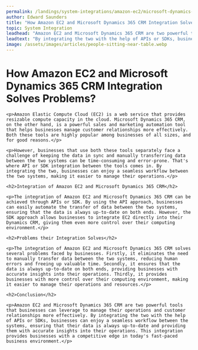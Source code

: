 ```yaml
---
permalink: /landings/system-integrations/amazon-ec2/microsoft-dynamics-365-crm
author: Edward Saunders
title: "How Amazon EC2 and Microsoft Dynamics 365 CRM Integration Solves Problems?"
topic: System Integration
leadhead: "Amazon EC2 and Microsoft Dynamics 365 CRM are two powerful tools that businesses can leverage to manage their operations and customer relationships more effectively"
leadtext: "By integrating the two with the help of APIs or SDKs, businesses can enjoy a seamless workflow between the systems, ensuring that their data is always up-to-date and providing them with accurate insights into their operations. This integration provides businesses with a competitive edge in today's fast-paced business environment."
image: /assets/images/articles/people-sitting-near-table.webp
---
```

<div class="arttext">	<h1>How Amazon EC2 and Microsoft Dynamics 365 CRM Integration Solves Problems?</h1>

	<p>Amazon Elastic Compute Cloud (EC2) is a web service that provides resizable compute capacity in the cloud. Microsoft Dynamics 365 CRM, on the other hand, is a powerful sales and marketing automation tool that helps businesses manage customer relationships more effectively. Both these tools are highly popular among businesses of all sizes, and for good reasons.</p>

	<p>However, businesses that use both these tools separately face a challenge of keeping the data in sync and manually transferring data between the two systems can be time-consuming and error-prone. That's where API or SDK integration between the tools comes in. By integrating the two, businesses can enjoy a seamless workflow between the two systems, making it easier to manage their operations.</p>

	<h2>Integration of Amazon EC2 and Microsoft Dynamics 365 CRM</h2>

	<p>The integration of Amazon EC2 and Microsoft Dynamics 365 CRM can be achieved through APIs or SDK. By using the API approach, businesses can easily automate the transfer of data between the two systems, ensuring that the data is always up-to-date on both ends. However, the SDK approach allows businesses to integrate EC2 directly into their Dynamics CRM, giving them even more control over their computing environment.</p>

	<h2>Problems their Integration Solves</h2>

	<p>The integration of Amazon EC2 and Microsoft Dynamics 365 CRM solves several problems faced by businesses. Firstly, it eliminates the need to manually transfer data between the two systems, reducing human errors and freeing up valuable time. Secondly, it ensures that the data is always up-to-date on both ends, providing businesses with accurate insights into their operations. Thirdly, it provides businesses with more control over their computing environment, making it easier to manage their operations and resources.</p>

	<h2>Conclusion</h2>

	<p>Amazon EC2 and Microsoft Dynamics 365 CRM are two powerful tools that businesses can leverage to manage their operations and customer relationships more effectively. By integrating the two with the help of APIs or SDKs, businesses can enjoy a seamless workflow between the systems, ensuring that their data is always up-to-date and providing them with accurate insights into their operations. This integration provides businesses with a competitive edge in today's fast-paced business environment.</p>
</div>